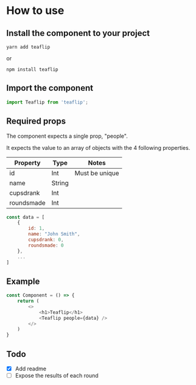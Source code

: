 # How to use


## Install the component to your project

```
yarn add teaflip
```

or 

```
npm install teaflip
```

## Import the component

```javascript
import Teaflip from 'teaflip';
```

## Required props

The component expects a single prop, "people".

It expects the value to an array of objects with the 4 following properties.

| Property | Type | Notes |
---| --- | --- |
| id | Int | Must be unique |
|name | String |
|cupsdrank | Int |
|roundsmade | Int |

```javascript
const data = [
    {
        id: 1,
        name: "John Smith",
        cupsdrank: 0,
        roundsmade: 0
    },
    ...
]
```

## Example

```javascript
const Component = () => {
    return (
        <>
            <h1>Teaflip</h1>
            <Teaflip people={data} />
        </>
    )
}
```

## Todo

- [x] Add readme
- [ ] Expose the results of each round
